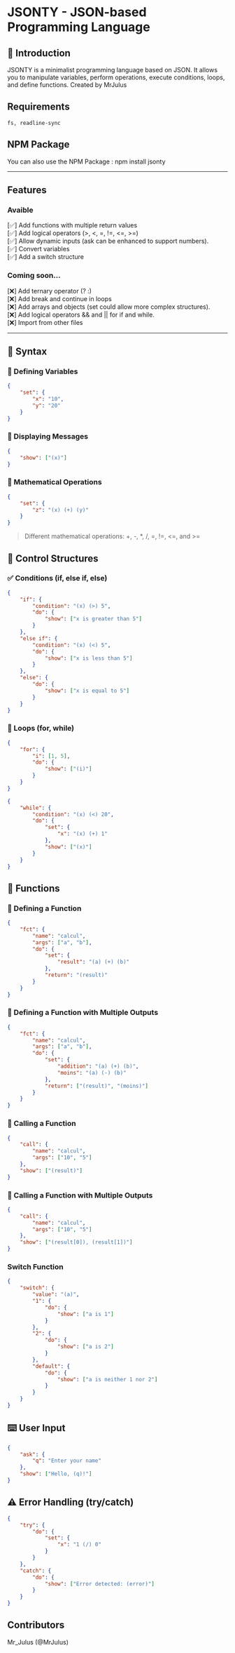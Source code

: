 # JSONTY - JSON-based Programming Language

## 📌 Introduction
JSONTY is a minimalist programming language based on JSON. It allows you to manipulate variables, perform operations, execute conditions, loops, and define functions.
Created by MrJulus

## Requirements
```text
fs, readline-sync
```

## NPM Package
You can also use the NPM Package : npm install jsonty

---

## Features
### Avaible
[✅] Add functions with multiple return values    
[✅] Add logical operators (>, <, =, !=, <=, >=)    
[✅] Allow dynamic inputs (ask can be enhanced to support numbers).    
[✅] Convert variables       
[✅] Add a switch structure    

### Coming soon...
[❌] Add ternary operator (? :)    
[❌] Add break and continue in loops    
[❌] Add arrays and objects (set could allow more complex structures).    
[❌] Add logical operators && and || for if and while.    
[❌] Import from other files    

---

## 📖 Syntax

### 🔹 Defining Variables
```json
{
    "set": {
        "x": "10",
        "y": "20"
    }
}
```

### 🔹 Displaying Messages
```json
{
    "show": ["(x)"]
}
```

### 🔹 Mathematical Operations
```json
{
    "set": {
        "z": "(x) (+) (y)"
    }
}
```
> Different mathematical operations: +, -, *, /, =, !=, <=, and >=

## 🔄 Control Structures
### ✅ Conditions (if, else if, else)
```json
{
    "if": {
        "condition": "(x) (>) 5",
        "do": {
            "show": ["x is greater than 5"]
        }
    },
    "else if": {
        "condition": "(x) (<) 5",
        "do": {
            "show": ["x is less than 5"]
        }
    },
    "else": {
        "do": {
            "show": ["x is equal to 5"]
        }
    }
}
```

### 🔁 Loops (for, while)
```json
{
    "for": {
        "i": [1, 5],
        "do": {
            "show": ["(i)"]
        }
    }
}

{
    "while": {
        "condition": "(x) (<) 20",
        "do": {
            "set": {
                "x": "(x) (+) 1"
            },
            "show": ["(x)"]
        }
    }
}
```

## 🔧 Functions
### 🔹 Defining a Function
```json
{
    "fct": {
        "name": "calcul",
        "args": ["a", "b"],
        "do": {
            "set": {
                "result": "(a) (+) (b)"
            },
            "return": "(result)"
        }
    }
}
```

### 🔹 Defining a Function with Multiple Outputs
```json
{
    "fct": {
        "name": "calcul",
        "args": ["a", "b"],
        "do": {
            "set": {
                "addition": "(a) (+) (b)",
                "moins": "(a) (-) (b)"
            },
            "return": ["(result)", "(moins)"]
        }
    }
}
```

### 🔹 Calling a Function
```json
{
    "call": {
        "name": "calcul",
        "args": ["10", "5"]
    },
    "show": ["(result)"]
}
```

### 🔹 Calling a Function with Multiple Outputs
```json
{
    "call": {
        "name": "calcul",
        "args": ["10", "5"]
    },
    "show": ["(result[0]), (result[1])"]
}
```

### Switch Function
```json
{
    "switch": {
        "value": "(a)",
        "1": {
            "do": { 
                "show": ["a is 1"] 
            }
        },
        "2": {
            "do": {
                "show": ["a is 2"] 
            }
        },
        "default": {
            "do": { 
                "show": ["a is neither 1 nor 2"] 
            }
        }
    }
}

```

## ⌨️ User Input
```json
{
    "ask": {
        "q": "Enter your name"
    },
    "show": ["Hello, (q)!"]
}
```

## ⚠️ Error Handling (try/catch)
```json
{
    "try": {
        "do": {
            "set": {
                "x": "1 (/) 0"
            }
        }
    },
    "catch": {
        "do": {
            "show": ["Error detected: (error)"]
        }
    }
}

```

## Contributors
Mr_Julus (@MrJulus)